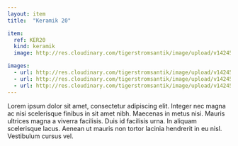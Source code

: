 ```yaml
---
layout: item
title:  "Keramik 20"

item:
  ref: KER20
  kind: keramik
  image: http://res.cloudinary.com/tigerstromsantik/image/upload/v1424550896/keramik/Keramik_175.jpg

images:
  - url: http://res.cloudinary.com/tigerstromsantik/image/upload/v1424550896/keramik/Keramik_172.jpg
  - url: http://res.cloudinary.com/tigerstromsantik/image/upload/v1424550896/keramik/Keramik_174.jpg
  - url: http://res.cloudinary.com/tigerstromsantik/image/upload/v1424550896/keramik/Keramik_176.jpg
---
```


Lorem ipsum dolor sit amet, consectetur adipiscing elit. Integer nec magna ac nisi scelerisque finibus in sit amet nibh. Maecenas in metus nisi. Mauris ultrices magna a viverra facilisis. Duis id facilisis urna. In aliquam scelerisque lacus. Aenean ut mauris non tortor lacinia hendrerit in eu nisl. Vestibulum cursus vel.
